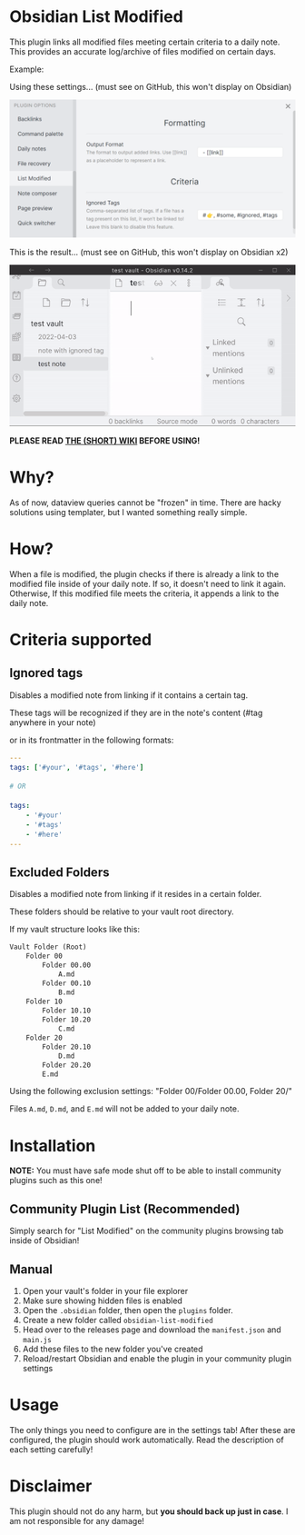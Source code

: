 # Obsidian List Modified

This plugin links all modified files meeting certain criteria to a daily note. This provides an accurate log/archive of files modified on certain days.

Example:

Using these settings... (must see on GitHub, this won't display on Obsidian)

![plugin settings](preview/settings-preview.png)

This is the result... (must see on GitHub, this won't display on Obsidian x2)

![plugin demo gif](preview/obsidian-list-modified.gif)

**PLEASE READ [THE (SHORT) WIKI](https://github.com/franciskafieh/obsidian-list-modified/wiki) BEFORE USING!**

# Why?

As of now, dataview queries cannot be "frozen" in time. There are hacky solutions using templater, but I wanted something really simple.

# How?

When a file is modified, the plugin checks if there is already a link to the modified file inside of your daily note. If so, it doesn't need to link it again. Otherwise, If this modified file meets the criteria, it appends a link to the daily note.

# Criteria supported

## Ignored tags

Disables a modified note from linking if it contains a certain tag.

These tags will be recognized if they are in the note's content (#tag anywhere in your note)

or in its frontmatter in the following formats:

```yaml
---
tags: ['#your', '#tags', '#here']

# OR

tags:
    - '#your'
    - '#tags'
    - '#here'
---
```

## Excluded Folders

Disables a modified note from linking if it resides in a certain folder.

These folders should be relative to your vault root directory.

If my vault structure looks like this:

```
Vault Folder (Root)
    Folder 00
        Folder 00.00
            A.md
        Folder 00.10
            B.md
    Folder 10
        Folder 10.10
        Folder 10.20
            C.md
    Folder 20
        Folder 20.10
            D.md
        Folder 20.20
        E.md
```

Using the following exclusion settings: "Folder 00/Folder 00.00, Folder 20/"

Files `A.md`, `D.md`, and `E.md` will not be added to your daily note.

# Installation

**NOTE:** You must have safe mode shut off to be able to install community plugins such as this one!

## Community Plugin List (Recommended)

Simply search for "List Modified" on the community plugins browsing tab inside of Obsidian!

## Manual

1. Open your vault's folder in your file explorer
2. Make sure showing hidden files is enabled
3. Open the `.obsidian` folder, then open the `plugins` folder.
4. Create a new folder called `obsidian-list-modified`
5. Head over to the releases page and download the `manifest.json` and `main.js`
6. Add these files to the new folder you've created
7. Reload/restart Obsidian and enable the plugin in your community plugin settings

# Usage

The only things you need to configure are in the settings tab! After these are configured, the plugin should work automatically. Read the description of each setting carefully!

# Disclaimer

This plugin should not do any harm, but **you should back up just in case**. I am not responsible for any damage!

